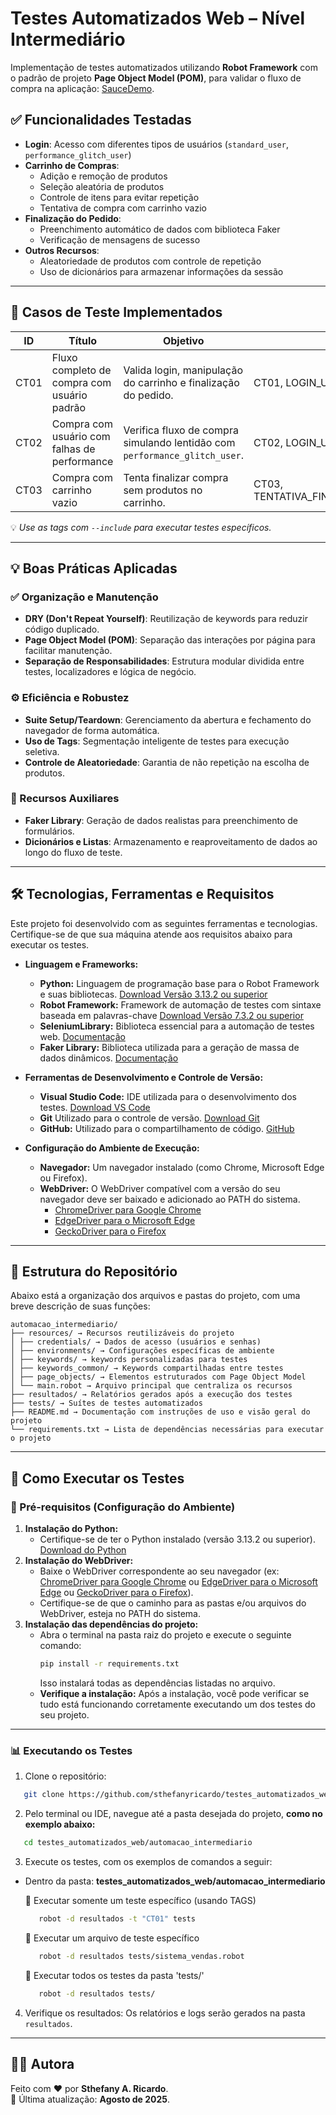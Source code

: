 # Testes Automatizados Web – Nível Intermediário

Implementação de testes automatizados utilizando **Robot Framework** com o padrão de projeto **Page Object Model (POM)**, para validar o fluxo de compra na aplicação: [SauceDemo](https://www.saucedemo.com/).

## ✅ Funcionalidades Testadas

- **Login**: Acesso com diferentes tipos de usuários (`standard_user`, `performance_glitch_user`)
- **Carrinho de Compras**:
  - Adição e remoção de produtos
  - Seleção aleatória de produtos
  - Controle de itens para evitar repetição
  - Tentativa de compra com carrinho vazio
- **Finalização do Pedido**:
  - Preenchimento automático de dados com biblioteca Faker
  - Verificação de mensagens de sucesso
- **Outros Recursos**:
  - Aleatoriedade de produtos com controle de repetição
  - Uso de dicionários para armazenar informações da sessão

---

## 🧪 Casos de Teste Implementados


| ID   | Título                                           | Objetivo                                                                 | Tags                                 |
|------|--------------------------------------------------|--------------------------------------------------------------------------|--------------------------------------|
| CT01 | Fluxo completo de compra com usuário padrão      | Valida login, manipulação do carrinho e finalização do pedido.           | CT01, LOGIN_USER_STANDARD               |
| CT02 | Compra com usuário com falhas de performance     | Verifica fluxo de compra simulando lentidão com `performance_glitch_user`.| CT02, LOGIN_USER_PERFORMANCE_GLITCH            |
| CT03 | Compra com carrinho vazio                        | Tenta finalizar compra sem produtos no carrinho.                         | CT03, TENTATIVA_FINALIZACAO_PEDIDO_SEM_PRODUTOS       |

💡 *Use as tags com `--include` para executar testes específicos.*

---

## 💡 Boas Práticas Aplicadas

### ✅ Organização e Manutenção
- **DRY (Don't Repeat Yourself)**: Reutilização de keywords para reduzir código duplicado.
- **Page Object Model (POM)**: Separação das interações por página para facilitar manutenção.
- **Separação de Responsabilidades**: Estrutura modular dividida entre testes, localizadores e lógica de negócio.

### ⚙️ Eficiência e Robustez
- **Suite Setup/Teardown**: Gerenciamento da abertura e fechamento do navegador de forma automática.
- **Uso de Tags**: Segmentação inteligente de testes para execução seletiva.
- **Controle de Aleatoriedade**: Garantia de não repetição na escolha de produtos.

### 🔧 Recursos Auxiliares
- **Faker Library**: Geração de dados realistas para preenchimento de formulários.
- **Dicionários e Listas**: Armazenamento e reaproveitamento de dados ao longo do fluxo de teste.

--- 

## 🛠️ Tecnologias, Ferramentas e Requisitos
Este projeto foi desenvolvido com as seguintes ferramentas e tecnologias. Certifique-se de que sua máquina atende aos requisitos abaixo para executar os testes.

- **Linguagem e Frameworks:**
  - **Python:** Linguagem de programação base para o Robot Framework e suas bibliotecas. [Download Versão 3.13.2 ou superior](https://www.python.org/downloads/)
  - **Robot Framework:** Framework de automação de testes com sintaxe baseada em palavras-chave [Download Versão 7.3.2 ou superior](https://robotframework.org/?tab=1#getting-started)
  - **SeleniumLibrary:** Biblioteca essencial para a automação de testes web. [Documentação](https://robotframework.org/?tab=libraries#resources)
  - **Faker Library:** Biblioteca utilizada para a geração de massa de dados dinâmicos. [Documentação](https://marketsquare.github.io/robotframework-faker/)

- **Ferramentas de Desenvolvimento e Controle de Versão:**
  - **Visual Studio Code:** IDE utilizada para o desenvolvimento dos testes. [Download VS Code](https://code.visualstudio.com/download)
  - **Git** Utilizado para o controle de versão. [Download Git](https://git-scm.com/downloads)
  - **GitHub:** Utilizado para o compartilhamento de código. [GitHub](https://github.com)

- **Configuração do Ambiente de Execução:**
  - **Navegador:** Um navegador instalado (como Chrome, Microsoft Edge ou Firefox).
  - **WebDriver:** O WebDriver compatível com a versão do seu navegador deve ser baixado e adicionado ao PATH do sistema.
    - [ChromeDriver para Google Chrome](https://googlechromelabs.github.io/chrome-for-testing/)
    - [EdgeDriver para o Microsoft Edge](https://developer.microsoft.com/pt-br/microsoft-edge/tools/webdriver)
    - [GeckoDriver para o Firefox](https://github.com/mozilla/geckodriver/releases)

---

## 📁 Estrutura do Repositório
Abaixo está a organização dos arquivos e pastas do projeto, com uma breve descrição de suas funções:

```text
automacao_intermediario/
├── resources/ → Recursos reutilizáveis do projeto
│ ├── credentials/ → Dados de acesso (usuários e senhas)
│ ├── environments/ → Configurações específicas de ambiente
│ ├── keywords/ → keywords personalizadas para testes
│ ├── keywords_common/ → Keywords compartilhadas entre testes
│ ├── page_objects/ → Elementos estruturados com Page Object Model
│ └── main.robot → Arquivo principal que centraliza os recursos
├── resultados/ → Relatórios gerados após a execução dos testes
├── tests/ → Suítes de testes automatizados
├── README.md → Documentação com instruções de uso e visão geral do projeto
└── requirements.txt → Lista de dependências necessárias para executar o projeto
```

---

## 🤖 Como Executar os Testes
### 🔧 Pré-requisitos (Configuração do Ambiente)
  1. **Instalação do Python:**
     - Certifique-se de ter o Python instalado (versão 3.13.2 ou superior). [Download do Python](https://www.python.org/downloads/)
  2. **Instalação do WebDriver:**
     - Baixe o WebDriver correspondente ao seu navegador (ex: [ChromeDriver para Google Chrome](https://googlechromelabs.github.io/chrome-for-testing/) ou [EdgeDriver para o Microsoft Edge](https://developer.microsoft.com/pt-br/microsoft-edge/tools/webdriver) ou [GeckoDriver para o Firefox](https://github.com/mozilla/geckodriver/releases)).
     - Certifique-se de que o caminho para as pastas e/ou arquivos do WebDriver, esteja no PATH do sistema. 
  3. **Instalação das dependências do projeto:**
     - Abra o terminal na pasta raiz do projeto e execute o seguinte comando:
       ```bash
       pip install -r requirements.txt
       ```
       Isso instalará todas as dependências listadas no arquivo.
     - **Verifique a instalação:**
       Após a instalação, você pode verificar se tudo está funcionando corretamente executando um dos testes do seu projeto.

---

### 📊 Executando os Testes
1. Clone o repositório:
```bash
   git clone https://github.com/sthefanyricardo/testes_automatizados_web.git
```
2. Pelo terminal ou IDE, navegue até a pasta desejada do projeto, **como no exemplo abaixo:**
```bash
   cd testes_automatizados_web/automacao_intermediario
```

3. Execute os testes, com os exemplos de comandos a seguir:
- Dentro da pasta: **testes_automatizados_web/automacao_intermediario**

   📌 Executar somente um teste específico (usando TAGS)
   ```bash
      robot -d resultados -t "CT01" tests
   ```
   📌 Executar um arquivo de teste específico
   ```bash
      robot -d resultados tests/sistema_vendas.robot
   ```
   📌 Executar todos os testes da pasta 'tests/'
   ```bash
      robot -d resultados tests/
   ```
4. Verifique os resultados:
  Os relatórios e logs serão gerados na pasta ```resultados```.

---

## 🙋‍♀️ Autora
Feito com ❤️ por **Sthefany A. Ricardo**.  
📅 Última atualização: **Agosto de 2025**.  
